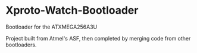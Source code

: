 Xproto-Watch-Bootloader
=======================

Bootloader for the ATXMEGA256A3U

Project built from Atmel's ASF, then completed by merging code from other bootloaders.
